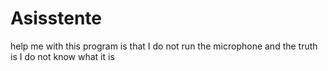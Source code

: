 # Asisstente
help me with this program is that I do not run the microphone and the truth is I do not know what it is
